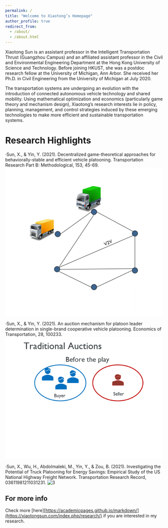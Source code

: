 ```yaml
---
permalink: /
title: "Welcome to Xiaotong’s Homepage"
author_profile: true
redirect_from: 
  - /about/
  - /about.html
---
```


Xiaotong Sun is an assistant professor in the Intelligent Transportation Thrust (Guangzhou Campus) and an affiliated assistant professor in the Civil and Environmental Engineering Department at the Hong Kong University of Science and Technology. Before joining HKUST, she was a postdoc research fellow at the University of Michigan, Ann Arbor. She received her Ph.D. in Civil Engineering from the University of Michigan at July 2020.

The transportation systems are undergoing an evolution with the introduction of connected autonomous vehicle technology and shared mobility. Using mathematical optimization and economics (particularly game theory and mechanism design), Xiaotong’s research interests lie in policy, planning, management, and control strategies induced by these emerging technologies to make more efficient and sustainable transportation systems. 



Research Highlights
======
·Sun, X., & Yin, Y. (2021). Decentralized game-theoretical approaches for behaviorally-stable and efficient vehicle platooning. Transportation Research Part B: Methodological, 153, 45-69. ![1](../images/Presentationall.gif)<br>

·Sun, X., & Yin, Y. (2021). An auction mechanism for platoon leader determination in single-brand cooperative vehicle platooning. Economics of Transportation, 28, 100233. ![2](../images/auctions.gif)<br>

·Sun, X., Wu, H., Abdolmaleki, M., Yin, Y., & Zou, B. (2021). Investigating the Potential of Truck Platooning for Energy Savings: Empirical Study of the US National Highway Freight Network. Transportation Research Record, 03611981211031231. ![3](../images/USTruckNet.gif)<br>


For more info
------
Check more [here][https://academicpages.github.io/markdown/](https://xiaotongsun.com/index.php/research/) if you are interested in my research.
